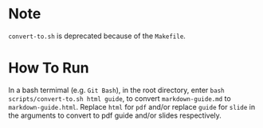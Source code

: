 # Note

`convert-to.sh` is deprecated because of the `Makefile`.

# How To Run

In a bash termimal (e.g. `Git Bash`), in the root directory, enter `bash scripts/convert-to.sh html guide`, to convert `markdown-guide.md` to `markdown-guide.html`. Replace `html` for `pdf` and/or replace `guide` for `slide` in the arguments to convert to pdf guide and/or slides respectively.
